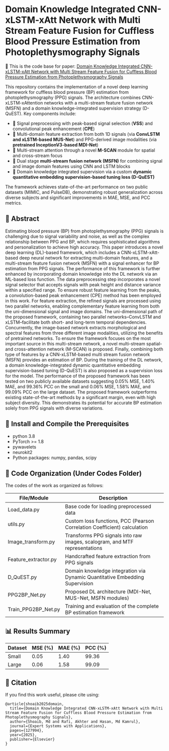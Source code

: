 # Domain Knowledge Integrated CNN-xLSTM-xAtt Network with Multi Stream Feature Fusion for Cuffless Blood Pressure Estimation from Photoplethysmography Signals

🔬 This is the code base for paper: [Domain Knowledge Integrated CNN-xLSTM-xAtt Network with Multi Stream Feature Fusion for Cuffless Blood Pressure Estimation from Photoplethysmography Signals](https://kwnsfk27.r.eu-west-1.awstrack.me/L0/https:%2F%2Fauthors.elsevier.com%2Fc%2F1l6MV_LnESZKxl/1/01020196dba1b04f-e32a503b-d6b3-4c59-96fd-3c64076ae0e1-000000/VlXteY78VEhGn9zPa4TQ9A_Mq98=426)

This repository contains the implementation of a novel deep learning framework for cuffless blood pressure (BP) estimation from photoplethysmography (PPG) signals. The architecture combines CNN-xLSTM-xAttention networks with a multi-stream feature fusion network (MSFN) and a domain knowledge-integrated supervision strategy (D-QuEST). Key components include:

- 🎯 Signal preprocessing with peak-based signal selection (**VSS**) and convolutional peak enhancement (**CPE**)
- 🎯 Multi-domain feature extraction from both 1D signals (via **ConvLSTM and xLSTM-based MUS-Net**) and PPG-derived image modalities (via **pretrained InceptionV3-based MDI-Net**)
- 🎯 Multi-stream attention through a novel **M-SCAN** module for spatial and cross-stream focus
- 🎯 Dual stage **multi-stream fusion network (MSFN)** for combining signal and image domain features using CNN and LSTM blocks
- 🎯 Domain knowledge integrated supervision via a custom **dynamic quantitative embedding supervision-based tuning loss (D-QuEST)**

The framework achieves state-of-the-art performance on two public datasets (MIMIC, and PulseDB), demonstrating robust generalization across diverse subjects and significant improvements in MAE, MSE, and PCC metrics.

## 🧠 Abstract

Estimating blood pressure (BP) from photoplethysmography (PPG) signals is challenging due to signal variability and noise, as well as the complex relationship between PPG and BP, which requires sophisticated algorithms and personalization to achieve high accuracy. This paper introduces a novel deep learning (DL)-based framework, which includes a CNN-xLSTM-xAtt-based deep neural network for extracting multi-domain features, and a multi-stream feature fusion network (MSFN) with a signal enhancer for BP estimation from PPG signals. The performance of this framework is further enhanced by incorporating domain knowledge into the DL network via an ML-based loss function. The data preprocessing step incorporates a novel signal selector that accepts signals with peak height and distance variance within a specified range. To ensure robust feature learning from the peaks, a convolution-based peak enhancement (CPE) method has been employed in this work. For feature extraction, the refined signals are processed using two parallel networks, enabling complementary feature learning from both the uni-dimensional signal and image domains. The uni-dimensional path of the proposed framework, containing two parallel networks–ConvLSTM and xLSTM–facilitate both short- and long-term temporal dependencies. Concurrently, the image-based network extracts morphological and spectral features from three different image modalities, utilizing the benefits of pretrained networks. To ensure the framework focuses on the most important source in this multi-stream network, a novel multi-stream spatial- and cross-attention network (M-SCAN) is proposed. Finally, combining both type of features by a CNN-xLSTM-based multi stream fusion network (MSFN) provides an estimation of BP. During the training of the DL network, a domain knowledge-integrated dynamic quantitative embedding supervision-based tuning (D-QuEST) is also proposed as a supervision loss for the model. The performance of the proposed framework has been tested on two publicly available datasets suggesting 0.05% MSE, 1.40% MAE, and 99.36% PCC on the small and 0.06% MSE, 1.58% MAE, and 99.09% PCC on the large dataset. The proposed framework outperforms existing state-of-the-art methods by a significant margin, even with high subject diversity. This demonstrates its potential for accurate BP estimation solely from PPG signals with diverse variations.

## 🔁 Install and Compile the Prerequisites

- python 3.8
- PyTorch >= 1.8
- pywavelets
- neurokit2
- Python packages: numpy, pandas, scipy

## 📁 Code Organization (Under Codes Folder)

The codes of the work as organized as follows:

| File/Module               | Description                                                                 |
|---------------------------|-----------------------------------------------------------------------------|
| Load_data.py              | Base code for loading preprocessed data                                     |
| utils.py                  | Custom loss functions, PCC (Pearson Correlation Coefficient) calculation    |
| Image_transform.py        | Transforms PPG signals into raw images, scalogram, and MTF representations  |
| Feature_extractor.py      | Handcrafted feature extraction from PPG signals                             |
| D_QuEST.py                | Domain knowledge integration via Dynamic Quantitative Embedding Supervision |
| PPG2BP_Net.py             | Proposed DL architecture (MDI-Net, MUS-Net, MSFN modules)                   |
| Train_PPG2BP_Net.py       | Training and evaluation of the complete BP estimation framework             |

## 📊 Results Summary

| Dataset | MSE (%) | MAE (%) | PCC (%) |
| ------- | ------- | ------- | ------- |
| Small   | 0.05    | 1.40    | 99.36   |
| Large   | 0.06    | 1.58    | 99.09   |

## 📌 Citation

If you find this work useful, please cite using:

```
@article{shoaib2025domain,
  title={Domain Knowledge Integrated CNN-xLSTM-xAtt Network with Multi Stream Feature Fusion for Cuffless Blood Pressure Estimation from Photoplethysmography Signals},
  author={Shoaib, Md and Rafi, Akhter and Hasan, Md Kamrul},
  journal={Expert Systems with Applications},
  pages={127994},
  year={2025},
  publisher={Elsevier}
}
```
